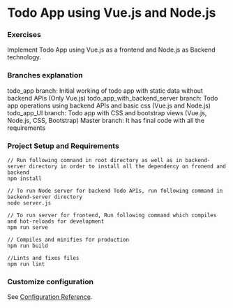 # Todo App using Vue.js and Node.js

### Exercises
Implement Todo App using Vue.js as a frontend and Node.js as Backend technology.

### Branches explanation
todo_app branch: Initial working of todo app with static data without backend APIs (Only Vue.js)
todo_app_with_backend_server branch: Todo app operations using backend APIs and basic css (Vue.js and Node.js)
todo_app_UI branch: Todo app with CSS and bootstrap views (Vue.js, Node.js, CSS, Bootstrap)
Master branch: It has final code with all the requirements

### Project Setup and Requirements

```
// Run following comnand in root directory as well as in backend-server directory in order to install all the dependency on fronend and backend
npm install

// To run Node server for backend Todo APIs, run following command in backend-server directory
node server.js

// To run server for frontend, Run following command which compiles and hot-reloads for development
npm run serve

// Compiles and minifies for production
npm run build

//Lints and fixes files
npm run lint
```

### Customize configuration
See [Configuration Reference](https://cli.vuejs.org/config/).
